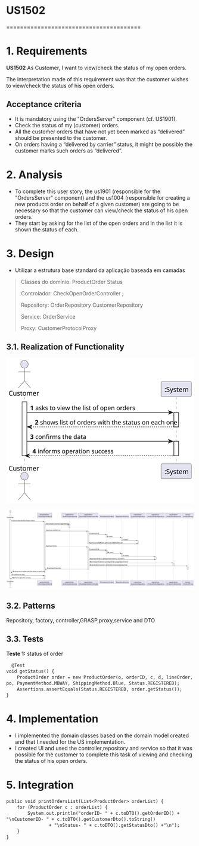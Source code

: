 # US1502
=======================================

# 1. Requirements

**US1502** As Customer, I want to view/check the status of my open orders.

The interpretation made of this requirement was that the customer wishes to view/check the status of his open orders.


## Acceptance criteria
* It is mandatory using the "OrdersServer" component (cf. US1901).
* Check the status of my (customer) orders. 
* All the customer orders that have not yet been marked as “delivered” should be presented to the customer.
* On orders having a “delivered by carrier” status, it might be possible the customer marks such orders as “delivered”.

# 2. Analysis
* To complete this user story, the  us1901 (responsible for the "OrdersServer" component) and the  us1004 (responsible for 
creating a new products order on behalf of a given customer) are going to be necessary so that the customer can 
view/check the status of his open orders.
* They start by asking for the list of the open orders and in the list it is shown the status of each.

# 3. Design
* Utilizar a estrutura base standard da aplicação baseada em camadas 

>   Classes do domínio: ProductOrder Status
>
>   Controlador:  CheckOpenOrderController   ;
>
>   Repository:   OrderRepository CustomerRepository
>
>   Service:  OrderService
>
>   Proxy: CustomerProtocolProxy

## 3.1. Realization of Functionality
![SSD](US1502_SSD.svg)

![SD](US1502_SD.svg)


## 3.2. Patterns

Repository, factory, controller,GRASP,proxy,service and DTO

## 3.3. Tests
**Teste 1:** status of order

      @Test
    void getStatus() {
        ProductOrder order = new ProductOrder(o, orderID, c, d, lineOrder, po, PaymentMethod.MBWAY, ShippingMethod.Blue, Status.REGISTERED);
        Assertions.assertEquals(Status.REGISTERED, order.getStatus());
    }

# 4. Implementation

* I implemented the domain classes based on the domain model created and that I needed for the US implementation.
* I created UI and used the controller,repository and service so that it was possible for the customer to complete this
task of viewing and checking the status of his open orders.

# 5. Integration

    public void printOrdersList(List<ProductOrder> orderList) {
        for (ProductOrder c : orderList) {
            System.out.println("orderID- " + c.toDTO().getOrderID() + "\nCustomerID- " + c.toDTO().getCustomerDto().toString()
                    + "\nStatus- " + c.toDTO().getStatusDto() +"\n");
        }
    }




